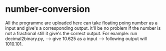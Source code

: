 # number-conversion
All the programme are uploaded here can take floating poing number as a input and give's a corresponding output.
it'll be no problem if the number is not a fractional still it give's the correct output.
For example: run decimal2binary.py, -->  give 10.625 as a input --> following output will 1010.101.
